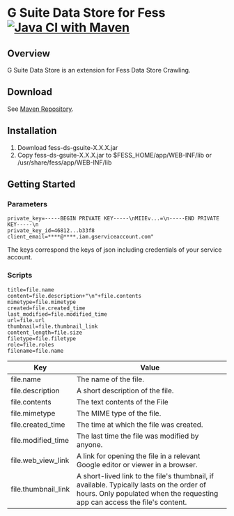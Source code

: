 G Suite Data Store for Fess
[![Java CI with Maven](https://github.com/codelibs/fess-ds-gsuite/actions/workflows/maven.yml/badge.svg)](https://github.com/codelibs/fess-ds-gsuite/actions/workflows/maven.yml)
==========================

## Overview

G Suite Data Store is an extension for Fess Data Store Crawling.

## Download

See [Maven Repository](http://central.maven.org/maven2/org/codelibs/fess/fess-ds-gsuite/).

## Installation

1. Download fess-ds-gsuite-X.X.X.jar
2. Copy fess-ds-gsuite-X.X.X.jar to $FESS\_HOME/app/WEB-INF/lib or /usr/share/fess/app/WEB-INF/lib

## Getting Started

### Parameters

```
private_key=-----BEGIN PRIVATE KEY-----\nMIIEv...=\n-----END PRIVATE KEY-----\n
private_key_id=46812...b33f8
client_email=****@****.iam.gserviceaccount.com"
```

The keys correspond the keys of json including credentials of your service account.

### Scripts

```
title=file.name
content=file.description+"\n"+file.contents
mimetype=file.mimetype
created=file.created_time
last_modified=file.modified_time
url=file.url
thumbnail=file.thumbnail_link
content_length=file.size
filetype=file.filetype
role=file.roles
filename=file.name
```

| Key | Value |
| --- | --- |
| file.name | The name of the file. |
| file.description | A short description of the file. |
| file.contents | The text contents of the File |
| file.mimetype | The MIME type of the file. |
| file.created_time | The time at which the file was created. |
| file.modified_time | The last time the file was modified by anyone. |
| file.web_view_link | A link for opening the file in a relevant Google editor or viewer in a browser. |
| file.thumbnail_link | A short-lived link to the file's thumbnail, if available. Typically lasts on the order of hours. Only populated when the requesting app can access the file's content. |
